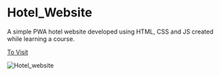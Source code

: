 # Hotel_Website
 A simple PWA hotel website developed using HTML, CSS and JS created while learning a course.
 
 [To Visit](https://hritikdoshi.github.io/Hotel_Website/index.html)
 
![Hotel_website](https://user-images.githubusercontent.com/66552063/116040329-82325880-a689-11eb-8486-10d32f6b84ef.png)
